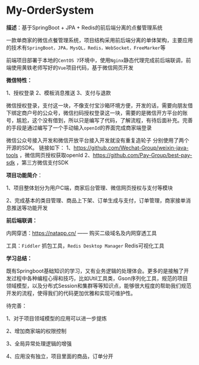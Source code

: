 # My-OrderSystem

**描述**：基于SpringBoot + JPA + Redis的前后端分离的点餐管理系统

一款单商家的微信点餐管理系统，项目结构采用前后端分离的单体架构，主要应用的技术有`SpringBoot，JPA，MysQL，Redis，WebSocket，FreeMarker`等

前端项目部署于本地的`CentOS 7`环境中，使用`Nginx`静态代理完成前后端联调，前端使用黄轶老师写好的`Vue`项目代码，基于微信网页开发

**微信特性：**

1、授权登录
2、模板消息推送
3、支付与退款

微信授权登录，支付这一块，不像支付宝沙箱环境方便，开发的话，需要向朋友借下绑定商户号的公众号，微信扫码授权登录这一块，需要的是微信开方平台的账号，尴尬，这个没有借到，所以只是编写了代码，了解流程，有待后面补充。完善的手段是通过编写了一个手动输入`openId`的界面完成商家端登录

微信公众号接入开发和微信开放平台接入开发就没有重复造轮子
分别使用了两个开源的SDK。
链接如下：
1、https://github.com/Wechat-Group/weixin-java-tools ，微信网页授权获取openId
2、https://github.com/Pay-Group/best-pay-sdk ，第三方微信支付SDK

**项目功能简介**： 

1、项目整体划分为用户C端，商家后台管理、微信网页授权与支付等模块

2、完成基本的类目管理、商品上下架、订单生成与支付，订单管理，商家接单消息推送等功能开发

**前后端联调：**

内网穿透：https://natapp.cn/   —— 购买二级域名及内网穿透工具

工具：`Fiddler` 抓包工具，`Redis Desktop Manager` Redis可视化工具

**学习总结：**

既有Springboot基础知识的学习，又有业务逻辑的处理体会。更多的是接触了开发过程中各种编程心得和技巧，比如Util工具类，Gson序列化工具，规范的项目领域模型，以及分布式Session和集群等等知识点，能够很大程度的帮助我们规范开发的流程，使得我们的代码更加优雅和实现可维护性。

待完善：

1、对于项目领域模型的应用可以进一步提炼

2、增加商家端的权限控制

3、全局异常处理逻辑的增强

4、应用没有独立，项目里面的商品，订单分开
